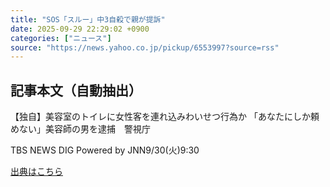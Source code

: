```yaml
---
title: "SOS「スルー」中3自殺で親が提訴"
date: 2025-09-29 22:29:02 +0900
categories: ["ニュース"]
source: "https://news.yahoo.co.jp/pickup/6553997?source=rss"
---
```


## 記事本文（自動抽出）
<div><div class="sc-1t7ra5j-6 hhriyT"><p class="sc-1t7ra5j-7 casbUp">【独自】美容室のトイレに女性客を連れ込みわいせつ行為か 「あなたにしか頼めない」美容師の男を逮捕　警視庁</p><p class="sc-1t7ra5j-8 bVxZvL"><span class="sc-1t7ra5j-9 dIJJqB">TBS NEWS DIG Powered by JNN</span><time><span class="sc-1t7ra5j-10 cfHAOL">9/30(火)</span><span class="sc-1t7ra5j-10 cfHAOL">9:30</span></time></p></div></div>

[出典はこちら](https://news.yahoo.co.jp/pickup/6553997?source=rss)
